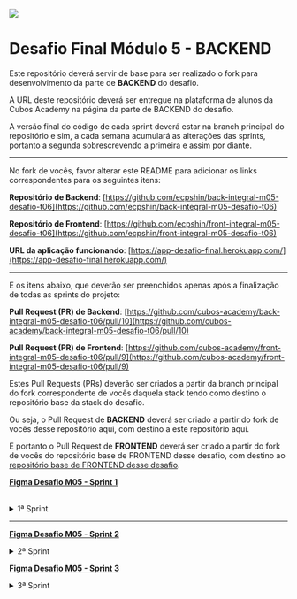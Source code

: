 ![](https://i.imgur.com/xG74tOh.png)

# Desafio Final Módulo 5 - BACKEND

Este repositório deverá servir de base para ser realizado o fork para desenvolvimento da parte de **BACKEND** do desafio.

A URL deste repositório deverá ser entregue na plataforma de alunos da Cubos Academy na página da parte de BACKEND do desafio.

A versão final do código de cada sprint deverá estar na branch principal do repositório e sim, a cada semana acumulará as alterações das sprints, portanto a segunda sobrescrevendo a primeira e assim por diante.

---

No fork de vocês, favor alterar este README para adicionar os links correspondentes para os seguintes itens:

**Repositório de Backend**: [https://github.com/ecpshin/back-integral-m05-desafio-t06](https://github.com/ecpshin/back-integral-m05-desafio-t06)

**Repositório de Frontend**: [https://github.com/ecpshin/front-integral-m05-desafio-t06](https://github.com/ecpshin/front-integral-m05-desafio-t06)

**URL da aplicação funcionando**: [https://app-desafio-final.herokuapp.com/](https://app-desafio-final.herokuapp.com/)

---

E os itens abaixo, que deverão ser preenchidos apenas após a finalização de todas as sprints do projeto:

**Pull Request (PR) de Backend**: [https://github.com/cubos-academy/back-integral-m05-desafio-t06/pull/10](https://github.com/cubos-academy/back-integral-m05-desafio-t06/pull/10)

**Pull Request (PR) de Frontend**: [https://github.com/cubos-academy/front-integral-m05-desafio-t06/pull/9](https://github.com/cubos-academy/front-integral-m05-desafio-t06/pull/9)

Estes Pull Requests (PRs) deverão ser criados a partir da branch principal do fork correspondente de vocês daquela stack tendo como destino o repositório base da stack do desafio.

Ou seja, o Pull Request de **BACKEND** deverá ser criado a partir do fork de vocês desse repositório aqui, com destino a este repositório aqui.

E portanto o Pull Request de **FRONTEND** deverá ser criado a partir do fork de vocês do repositório base de FRONTEND desse desafio, com destino ao [repositório base de FRONTEND desse desafio](https://github.com/cubos-academy/front-integral-m05-desafio-t06).

<b>[Figma Desafio M05 - Sprint 1](https://www.figma.com/file/Gpl5YlCj17jJ99dT3LqV6U/M05-SPRINT-01?node-id=410%3A47347)</b>

<br>
<details>
<summary>1ª Sprint</summary>
<br>

<details>
<summary><b>[Usuário] Cadastro do usuário</b></summary>
<br>

### `Na posição de usuário do sistema, desejo cadastrar meus dados, afim de ter acesso ao sistema.`

---

-   <b>Critérios de aceite</b>
    -   O cadastro deverá funcionar em formulário web que funcione em um navegador padrão
    -   Para acessar este formulário de cadastro não deverá ser exigida autenticação
    -   Os dados do cadastro deverão ser persistidos de maneira que possam ser consultados em qualquer momento no futuro até que sejam excluídos.
    -   O usuário poderá visualizar sua senha enquanto a escreve (Ex: Material UI Input Adornment https://v4.mui.com/pt/api/input-adornment/)
    -   A senha do usuário deverá ser persistida utilizando algum algoritmo de criptografia confiável

---

-   Campos necessários para o cadastro inicial (obrigatórios):

    -   Nome do usuário (obrigatório)
    -   Email (obrigatório)
    -   Senha (obrigatório)

-   Deverão ser informadas mensagens de erro em casos de:

    -   Campos obrigatórios em branco
    -   E-mail informado já existir cadastrado
    -   Após realizado o cadastro com sucesso o usuário deverá receber uma mensagem de confirmação e um botão para ser redirecionado para a página de Login.

</details>

<details>
<summary><b>[Usuário] Login do usuário</b></summary>

### `Na posição de usuário do sistema, devo ser capaz de realizar login no Dashboard, afim de acessar o sistema.`

---

-   <b>Critérios de aceite</b>
    -   O login do usuário deverá ser realizado em formulário web funcionando em navegador padrão
-   Campos obrigatórios:

    -   E-mail
    -   Senha
    -   Deverá ser possível informar os dados de acesso (e-mail e senha) e então clicar em botão para realização do login

-   Deverão ser informadas mensagens de erro em casos de:

    -   Campos obrigatórios em branco
    -   E-mail não existe no cadastro
    -   Senha incorreta para o e-mail
    -   Criação de token de autenticação após validação dos dados (credenciais) de acesso (e-mail e senha).

-   Após realização de login com sucesso, deverá ser retornado ao navegador o token de autenticação de forma que possa ser utilizado em outras funcionalidades que exigem autenticação. O usuário deverá ser redirecionado para a home do sistema
</details>

<details>
<summary><b>[Dashboard] Home e Menu</b></summary>

### `Na posição de usuário do sistema, desejo visualizar uma tela inicial, afim de poder navegar pelo sistema através do menu.`

---

-   <b>Critérios de aceite</b>

    -   A página deverá funcionar em um navegador web padrão.
    -   Apenas usuários autenticados deverão conseguir acessar esta página

-   Esta tela deverá ter uma imagem padrão de usuário e o primeiro nome do usuário no canto superior direito, que ao clicar, abrirá um menu com dois botões:

    -   O primeiro é o "Editar", que abrirá um modal de atualização do cadastro do usuário logado.
    -   O segundo é o botão "Sair", que irá deslogar o usuário do sistema

-   Deverá existir um menu lateral que permitirá o usuário navegar pelos módulos do sistema, contendo os links:

    -   Home
    -   Clientes
    -   Cobranças

-   Esta tela deverá ter 8 cards com as seguintes informações:

    Resumo do Valor Total das Cobranças

    -   Pagas
    -   Vencidas
    -   Previstas

    -   Cobranças Vencidas
    -   Cobranças Previstas
    -   Cobranças Pagas

    -   Clientes Inadimplentes
    -   Clientes Em dia

</details>

<details>
<summary><b>[Usuário] Edição do usuário logado</b></summary>

#### `Na posição de usuário dos sistema, desejo editar meus dados de usuário, quando logado no sistema.`

-   <b>Critérios de aceite</b>
    -   Através de um clique no perfil da Dashboard serão abertos dois botões:
        -   Editar
        -   Sair
    -   Ao clicar em "Editar" o formulário de edição dos dados do usuário deverá ser aberto.
    -   A edição deverá funcionar em formulário web que funcione em um navegador padrão
    -   Ao abrir o formulário, os dados do usuário logado deverão ser carregados nos respectivos campos
    -   Para acessar este formulário de cadastro será exigido autenticação.
-   Os dados da atualização deverão ser persistidos de maneira que possam ser consultados em qualquer momento no futuro até que sejam excluídos.

-   O usuário poderá ou não visualizar sua senha enquanto a escreve (Ex: Material UI Input Adornment)

    -   Caso seja informado uma nova senha do usuário, a mesma deverá ser persistida utilizando algum algoritmo de criptografia confiável
    -   O usuário poderá atualizar os respectivos dados a seguir :

        -   Nome do usuário (obrigatório)
        -   E-mail (obrigatório)
        -   Senha (obrigatório - apenas se for alterar a senha)
        -   CPF
        -   Telefone

-   Deverão ser informadas mensagens de erro em casos de:

    -   Campos obrigatórios passados em branco
    -   E-mail informado for diferente do usuário logado e já existir cadastrado para outro usuário

-   Após realizado a atualização com sucesso o usuário deverá receber uma mensagem de confirmação
</details>

<details>
<summary><b>[Cliente] Cadastro do cliente</b></summary>

#### `Na posição de usuário do sistema, desejo cadastrar clientes, afim de acessar suas informações no futuro.`

-   <b>Critérios de aceite</b>

    -   O cadastro deverá funcionar em formulário web que funcione em um navegador padrão
    -   Para acessar este formulário de cadastro deverá ser exigida autenticação
    -   Os dados do cadastro deverão ser persistidos de maneira que possam ser consultados em qualquer momento no futuro até que sejam excluídos.

    -   Campos necessários para o cadastro (<b>\*</b> obrigatórios):

        -   Nome do usuário (<b>\*</b>)
        -   Email (<b>\*</b>)
        -   Cpf (<b>\*</b>)
        -   Telefone (<b>\*</b>)
        -   Cep
        -   Logradouro
        -   Complemento
        -   Bairro
        -   Cidade
        -   Estado

            -   Nome do usuário (<b>\*</b>)
            -   Email (<b>\*</b>)
            -   Cpf (<b>\*</b>)
            -   Telefone (<b>\*</b>)
            -   Cep
            -   Logradouro
            -   Complemento
            -   Bairro
            -   Cidade
            -   Estado

        -   Opcionalmente, poderá ter a busca do endereço ao digitar o CEP utilizando a api do ViaCEP

        -   Deverão ser informadas mensagens de erro em casos de:
            -   Campos obrigatórios em branco
            -   E-mail informado já existir cadastrado
            -   Após realizado o cadastro com sucesso o usuário deverá receber uma mensagem de confirmação.

</details>

<details>
<summary><b>[Dashboard] Configuração do Deploy</b></summary>

#### `Na posição de usuário do sistema, devo ser capaz de acessar o sistema através da internet, afim de usar o sistema em qualquer dispositivo com acesso a internet.`

-   <b>Critérios de aceite</b>

    -   O frontend deverá ser hospedado na <b>Netlify</b>
    -   O backend e banco de dados deverá ser hospedado na <b>heroku</b>
    -   O frontend hospedado na netlify deverá ser <b>integrado</b> ao backend hospedado na heroku

</details>

---

## <b>ATENÇÃO</b> É indispensável fazer deploy do projeto e disponibilizar a URL para o cliente realizar os testes. O não cumprimento desta etapa será considerada uma falha grave.

</details>

</details>

---

<b>[Figma Desafio M05 - Sprint 2](https://www.figma.com/file/QC6OOO8qc7ZP2kLuybs4Wh/M05-SPRINT-02)</b>

<details>
<summary>2ª Sprint</summary>
<br>

<details>
<summary><b>[Cliente] Listagem do cliente</b></summary>
<br>

### `Na posição de usuário do sistema, desejo visualizar uma listagem com todos os clientes cadastrados.`

-   <b>Critérios de aceite</b>
-   A página deverá funcionar em um navegador web padrão.
-   Apenas <b>usuários autenticados</b> deverão conseguir acessar esta página
    -   Ao clicar no item <b>"clientes"</b> do menu lateral deverá ser redirecionado para uma página com a listagem de todos os clientes cadastrados no sistema.
    -   Deverá existir um botão</b> "Adicionar Cliente"</b>, que ao clicado, será aberto um modal para cadastro de cliente.
    -   Na listagem de clientes, cada item deverá mostrar:
    -   O nome do cliente
    -   O e-mail do cliente
    -   O telefone do cliente
    -   CPF
    -   Status
        -   Se houver alguma cobrança vencida (com status <b>pendente</b> e com data de vencimento anterior a data atual), deverá exibir <b>"Inadimplente"</b>, caso contrário, deverá exibir "Em dia".
    -   Botão de atalho, dentro da listagem, para <b>"adicionar cobranças"</b>
-   Cada nome do cliente na listagem deverá poder ser clicado de forma que ao fazê-lo, abra uma página com todos os detalhes do cliente

</details>

<details>
<summary><b>[Cliente] Detalhamento do cliente</b></summary>

#### `Na posição de usuário do sistema, desejo visualizar todos os detalhes de um cliente cadastrado, a fim de consultar seus dados e suas respectivas cobranças.`

-   <b>Critérios de aceite</b>:
    -   A página deverá funcionar em um navegador web padrão.
    -   Apenas usuários autenticados deverão conseguir acessar esta página
    -   Ao clicar no nome do cliente na listagem deverá abrir uma nova página com todos os detalhes do cliente clicado
    -   A página deverá mostrar <b/>2 cards:</b>
        -   O <b>primeiro</b> com um botão para editar cliente (ao clicar no botão, deverá abrir um modal de edição do cliente e os campos do formulário preenchidos com seus respectivos dados) e os dados do cliente:
        -   Um título com o nome do cliente
        -   CPF
        -   E-mail
        -   Telefone
        -   Endereço completo
        -   O <b>segundo</b> com um botão para adicionar nova cobrança e a listagem de cobranças para o cliente em questão. Cada listagem deverá mostrar:
            -   Identificador da Cobrança
            -   Descrição
            -   Data
            -   Valor
            -   Status
            -   Descrição

</details>

<details>
<summary><b>[Cliente] Atualização do cliente</b></summary>

#### `Na posição de usuário do sistema, desejo atualizar os dados de um cliente cadastrado.`

-   <b>Critérios de aceite:</b>
    -   O formulário deverá ser aberto através de um clique no <b>ícone de editar</b> no detalhe de clientes.
    -   A atualização deverá funcionar em formulário web que funcione em um navegador padrão.
    -   Ao abrir o formulário, <b>os dados do cliente deverão ser carregados nos respectivos campos</b>
    -   Para acessar este formulário de cadastro será exigido <b>autenticação</b>
    -   Os dados da atualização deverão ser persistidos de maneira que possam ser consultados em qualquer momento no futuro até que sejam excluídos.
    -   Na atualização do cliente, poderá atualizar os respectivos dados a seguir (campos com <b>\*</b> são obrigatórios):
        -   Nome (<b>\*</b>)
        -   E-mail (<b>\*</b>)
        -   CPF (<b>\*</b>)
        -   Telefone (<b>\*</b>)
        -   CEP
        -   Endereço
        -   Complemento
        -   Bairro
        -   Cidade
        -   Estado
    -   Deverão ser informadas <b>mensagens de erro</b> em casos de:
        -   Campos obrigatórios passados em branco
        -   E-mail informado for diferente do cliente em questão e já existir cadastrado para outro cliente
        -   CPF informado for diferente do cliente em questão e já existir cadastrado para outro cliente
    -   Após realizado a atualização com sucesso o usuário deverá receber uma mensagem de confirmação

</details>

<details>
<summary><b>[Cobranças] Cadastro de cobranças</b></summary>

#### `Na posição de usuário do sistema, desejo cadastrar cobranças para um cliente, afim de acessar suas informações no futuro.`

-   <b>Critérios de aceite</b>
    -   O cadastro deverá funcionar em formulário web que funcione em um navegador padrão
    -   Para acessar este formulário de cadastro deverá ser exigida autenticação
    -   Os dados do cadastro deverão ser persistidos de maneira que possam ser consultados em qualquer momento no futuro até que sejam excluídos.
    -   O cadastro de cobrança deverá ser exibido em modal.
    -   Para abrir este modal do cadastro de cobrança, o usuário deverá poder proceder de uma das duas formas:
        -   Clique no ícone de cadastrar cobrança, da coluna <b>"Criar Cobrança"</b> da listagem de clientes.
        -   Clique no botão <b>"+ Nova Cobrança"</b> da listagem de cobranças da tela de detalhamento do cliente.
    -   Campos necessários para o cadastro (<b>\*</b> obrigatórios):
        -   Cliente (<b>\*</b>)
            -   Deverá ser um campo de texto somente leitura exibindo o nome do cliente para o qual se está cadastrando a cobrança.
        -   Descrição (<b>\*</b>)
        -   Status (<b>\*</b>)
        -   Deverá existir duas opções: <b>"pago" e "pendente"</b>
        -   Valor (<b>\*</b>)
        -   Vencimento (<b>\*</b>)
    -   Deverão ser informadas <b>mensagens de erro</b> em casos de:
        -   Campos obrigatórios em branco
    -   Após realizado o <b>cadastro com sucesso</b> o usuário deverá receber uma mensagem de confirmação.

</details>

<details>
<summary><b>[Cobranças] Listagem de cobranças</b></summary>

#### `Na posição de usuário do sistema, desejo visualizar uma listagem com todos as cobranças cadastradas.`

-   <b>Critérios de aceite</b>:
    -   A página deverá funcionar em um navegador web padrão.
    -   Apenas usuários autenticados deverão conseguir acessar esta página
    -   Ao clicar no item <b>"cobranças"</b> do menu lateral, deverá ser redirecionado para uma página com a listagem de todas as cobranças cadastradas no sistema.
    -   Na listagem de cobranças, cada item deverá mostrar:
        -   O identificador da cobrança
        -   O nome do cliente
        -   Descrição
        -   Valor
        -   Vencimento
        -   Status
        -   Pendente
        -   Pago
        -   Vencido (Caso o status seja pendente e a data de vencimento for anterior a data atual)

</details>

</details>

<b>[Figma Desafio M05 - Sprint 3](https://www.figma.com/file/EsX2ltIJ6gSGFzXXCU1pQH/M05-SPRINT-03?node-id=410%3A47347)</b>

<details>
<summary>3ª Sprint</summary>
<br>

<details>
<summary><b>[Cobranças] Edição de cobranças</b></summary>
<br>

### `Na posição de usuário do sistema, desejo atualizar os dados de uma cobrança cadastrada.`

-   <b>Critérios de aceite</b>:
    -   Ao clicar no botão <b>"editar"</b> na tabela da listagem de cobranças ou na listagem de cobranças da página de detalhe do cliente, abrirá um modal para edição da cobrança.
    -   A atualização deverá funcionar em formulário web que funcione em um navegador padrão
    -   Ao abrir o formulário, os dados da cobrança deverão ser carregados nos respectivos campos
    -   Para acessar este formulário de cadastro será exigido autenticação.
    -   Os dados da atualização deverão ser persistidos de maneira que possam ser consultados em qualquer momento no futuro até que sejam excluídos.
    -   Na <b>atualização da cobrança</b>, poderá atualizar os respectivos dados (campos com <b>\*</b> são obrigatórios):
        -   Descrição (<b>\*</b>)
        -   Status (<b>\*</b>)
        -   Valor (<b>\*</b>)
        -   Vencimento (<b>\*</b>)
    -   Deverão ser informadas mensagens de erro em casos de:
        -   Campos obrigatórios passados em branco
    -   Após realizado a atualização com sucesso o usuário deverá receber uma mensagem de confirmação
    </details>

<details>
<summary><b>[Cobranças] Exclusão de cobranças</b></summary>

#### `Na posição de usuário do sistema, desejo excluir uma cobrança cadastrada.`

-   <b>Critérios de aceite</b>:
    -   Na tabela da página de <b>"listagem de cobranças"</b> ou na tabela da página de <b>"detalhes do cliente"</b> existe um botão <b>"excluir"</b> que ao clicar, irá abrir um modal para confirmação da exclusão.
    -   Só poderá excluir a cobrança, se:
        -   A cobrança estiver com status <b>pendente</b>
        -   A data de vencimento for <b>igual</b> ou <b>posterior a data atual</b>
    -   Cobranças com status <b>"pagas"</b>, não poderão ser apagadas
    -   Após realizada a exclusão com sucesso o usuário deverá receber uma <b>mensagem de confirmação</b> e a <b>cobrança excluída deverá ser removida da listagem</b>.

</details>

<details>
<summary><b>[Cobranças] Detalhe da cobrança</b></summary>

#### `Na posição de usuário do sistema, desejo atualizar os dados de uma cobrança cadastrada.`

-   <b>Critérios de aceite:</b>
    -   Ao clicar na <b>linha</b> referente a cobrança da tabela da listagem de cobranças ou na listagem de cobranças da <b>página de detalhe do cliente</b>, abrirá um modal com os detalhes das cobranças.
    -   Deve aparecer <b>todos os campos</b> da cobrança cadastrada
    -   O modal deve ter um <b>botão de fechar</b> o detalhe da cobrança

</details>

<details>
<summary><b>[Cobranças/Clientes] Busca e ordenação</b></summary>
<br>

#### `Na posição de usuário do sistema, desejo buscar cobranças e clientes a partir de suas respectivas listagens.`

-   <b>Critérios de aceite</b>:
    -   Na listagem de cobranças deverá possibilitar a <b>ordenação dos registros</b> pelo <b>nome do cliente</b> ou <b>ID da Cobrança</b>
    -   Na <b>listagem de cobranças</b> deverá existir um <b>campo de busca</b> onde permitirá buscar cobranças pelos seguintes campos:
        -   Nome do cliente
        -   Id da cobrança
    -   Nas <b>listagens de clientes</b> deverá possibilitar a <b>ordenação</b> dos registros pelo <b>nome</b>
    -   Nas <b>listagens de clientes</b> deverá existir um <b>campo de busca</b> onde permitirá buscar clientes pelos seguintes campos:
        -   Nome do cliente
        -   CPF do cliente
        -   E-mail do cliente
    -   Em caso de não retornar <b>nenhum resultado</b> uma mensagem adequada deverá ser exibida.

</details>

<details>
<summary><b>[Cobranças/Clientes] Botão "ver todos" - Home</b></summary>
<br>

#### `Na posição de usuário do sistema, desejo visualizar um relatório personalizado de cobranças e clientes.`

-   <b>Critérios de aceite</b>:
    -   A página deverá funcionar em um navegador web padrão.
    -   Apenas usuários <b>autenticados</b> deverão conseguir acessar esta página
    -   Em cada elemento dos cards <b>"Total Vencidas"</b>, <b>"Total Pagas"</b> e <b>"Total Prevista"</b>, deverá ter o somatório das contas de acordo com a sua categoria
    -   Em cada elemento dos cards da home, deverá exibir a <b>contagem de cobranças e clientes</b> de acordo com seus respectivos status
    -   Ao clicar no nome <b>"Ver Todos"</b> no card de <b>"clientes inadimplentes”</b> ou “clientes em dia", deverá ser redirecionado para a página clientes com a listagem dos clientes filtrados, por cada categoria.
    -   Ao clicar no nome <b>"Ver Todos"</b> no card de <b>"cobranças vencidas"</b> ou <b>cobranças previstas"</b> ou <b>"cobranças pagas"</b>, deverá ser redirecionado para a página cobranças com a listagem de todas as cobranças já filtrada por cada categoria.
    </details>
